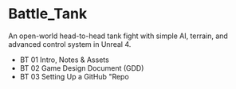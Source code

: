 # Battle_Tank
An open-world head-to-head tank fight with simple AI, terrain, and advanced control system in Unreal 4.

 * BT 01 Intro, Notes & Assets
 * BT 02 Game Design Document (GDD)
 * BT 03 Setting Up a GitHub "Repo